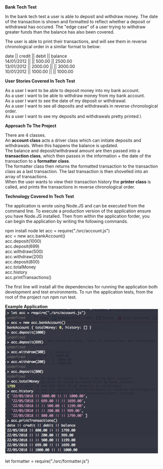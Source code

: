 **Bank Tech Test**

In the bank tech test a user is able to deposit and withdraw money. The date of the transaction is shown and formatted to reflect whether a deposit or withdrawal has occured. The "edge case" of a user trying to withdraw greater funds than the balance has also been covered.

The user is able to print their transactions, and will see them in reverse chronological order in a similar format to below:

date || credit || debit || balance\
14/01/2012 || || 500.00 || 2500.00\
13/01/2012 || 2000.00 || || 3000.00\
10/01/2012 || 1000.00 || || 1000.00

**User Stories Covered In Tech Test**

As a user I want to be able to deposit money into my bank account.\
As a user i want to be able to withdraw money from my bank account.\
As a user I want to see the date of my deposit or withdrawal.\
As a user I want to see all deposits and withdrawals in reverse chronological order.\
As a user I want to see my deposits and withdrawals pretty printed.\

**Approach To The Project**

There are 4 classes.\
An **account class** acts a driver class which can initiate deposits and withdrawals. When this happens the balance is updated.\
The balance and deposit/withdrawal amount are then passed into a **transaction class**, which then passes in the information + the date of the transaction to a **formatter class**.\
The formatter class then returns the formatted transaction to the transaction class as a last transaction. The last transaction is then shovelled into an array of transactions.\
When the user wants to view their transaction history the **printer class** is called, and prints the transactions in reverse chronological order. 

**Technology Covered In Tech Test**

The application is wrote using Node.JS and can be executed from the command line. To execute a production version of the application ensure you have Node.JS installed. Then from within the application forder, you can begin the application by writing the following commands.

npm install
node
let acc = require("./src/account.js")\
acc = new acc.bankAccount()\
acc.deposit(1000)\
acc.deposit(699)\
acc.withdraw(500)\
acc.withdraw(200)\
acc.deposit(800)\
acc.totalMoney\
acc.history\
acc.printTransactions()

The first line will install all the dependencies for running the application both development and test environments. To run the application tests, from the root of the project run npm run test.

**Example Application**\
![Sample Application](./example_bank_test.png?raw=true "Title")

let formatter = require("./src/formatter.js")



